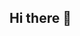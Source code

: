 ## Hi there 👋

<!--
**hckrit/hckrit** is a ✨ _special_ ✨ repository because its `README.md` (this file) appears on your GitHub profile.

Here are some ideas to get you started:

- 🔭 I’m currently working on ...
- 🌱 I’m currently learning ...
- 👯 I’m looking to collaborate on ...
- 🤔 I’m looking for help with ...
- 💬 Ask me about Hacking, Security Engineering
- 📫 How to reach me: ...
- 😄 Pronouns: He/Him/His
-->
